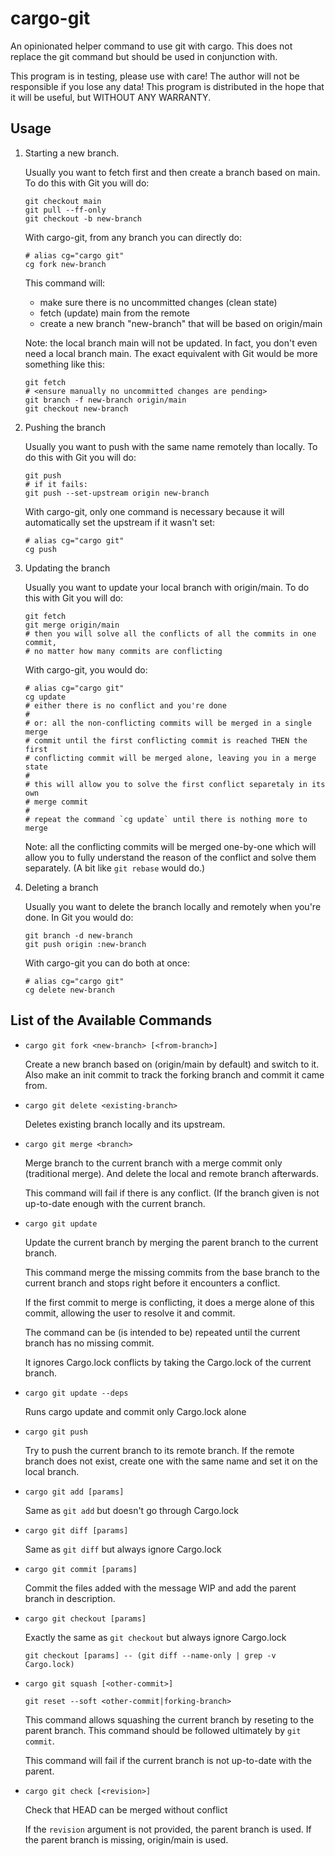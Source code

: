 cargo-git
=========

An opinionated helper command to use git with cargo. This does not replace the
git command but should be used in conjunction with.

This program is in testing, please use with care! The author will not be
responsible if you lose any data! This program is distributed in the hope that
it will be useful, but WITHOUT ANY WARRANTY.

Usage
-----

1.  Starting a new branch.

    Usually you want to fetch first and then create a branch based on main.
    To do this with Git you will do:

    ```
    git checkout main
    git pull --ff-only
    git checkout -b new-branch
    ```

    With cargo-git, from any branch you can directly do:

    ```
    # alias cg="cargo git"
    cg fork new-branch
    ```

    This command will:
     -  make sure there is no uncommitted changes (clean state)
     -  fetch (update) main from the remote
     -  create a new branch "new-branch" that will be based on origin/main

    Note: the local branch main will not be updated. In fact, you don't even
    need a local branch main. The exact equivalent with Git would be more
    something like this:

    ```
    git fetch
    # <ensure manually no uncommitted changes are pending>
    git branch -f new-branch origin/main
    git checkout new-branch
    ```

2.  Pushing the branch

    Usually you want to push with the same name remotely than locally. To do
    this with Git you will do:

    ```
    git push
    # if it fails:
    git push --set-upstream origin new-branch
    ```

    With cargo-git, only one command is necessary because it will automatically
    set the upstream if it wasn't set:

    ```
    # alias cg="cargo git"
    cg push
    ```

3.  Updating the branch

    Usually you want to update your local branch with origin/main. To do this
    with Git you will do:

    ```
    git fetch
    git merge origin/main
    # then you will solve all the conflicts of all the commits in one commit,
    # no matter how many commits are conflicting
    ```

    With cargo-git, you would do:

    ```
    # alias cg="cargo git"
    cg update
    # either there is no conflict and you're done
    #
    # or: all the non-conflicting commits will be merged in a single merge
    # commit until the first conflicting commit is reached THEN the first
    # conflicting commit will be merged alone, leaving you in a merge state
    #
    # this will allow you to solve the first conflict separetaly in its own
    # merge commit
    #
    # repeat the command `cg update` until there is nothing more to merge
    ```

    Note: all the conflicting commits will be merged one-by-one which will
    allow you to fully understand the reason of the conflict and solve them
    separately. (A bit like `git rebase` would do.)

4.  Deleting a branch

    Usually you want to delete the branch locally and remotely when you're
    done. In Git you would do:

    ```
    git branch -d new-branch
    git push origin :new-branch
    ```

    With cargo-git you can do both at once:

    ```
    # alias cg="cargo git"
    cg delete new-branch
    ```

List of the Available Commands
------------------------------

 *  `cargo git fork <new-branch> [<from-branch>]`

    Create a new branch based on <from-branch> (origin/main by default) and
    switch to it. Also make an init commit to track the forking branch and
    commit it came from.

 *  `cargo git delete <existing-branch>`

    Deletes existing branch locally and its upstream.

 *  `cargo git merge <branch>`

    Merge branch to the current branch with a merge commit only
    (traditional merge). And delete the local and remote branch afterwards.

    This command will fail if there is any conflict. (If the branch given is
    not up-to-date enough with the current branch.

 *  `cargo git update`

    Update the current branch by merging the parent branch to the current
    branch.

    This command merge the missing commits from the base branch to the current
    branch and stops right before it encounters a conflict.

    If the first commit to merge is conflicting, it does a merge alone of this
    commit, allowing the user to resolve it and commit.

    The command can be (is intended to be) repeated until the current branch
    has no missing commit.

    It ignores Cargo.lock conflicts by taking the Cargo.lock of the current
    branch.

 *  `cargo git update --deps`

    Runs cargo update and commit only Cargo.lock alone

 *  `cargo git push`

    Try to push the current branch to its remote branch. If the remote branch
    does not exist, create one with the same name and set it on the local
    branch.

 *  `cargo git add [params]`

    Same as `git add` but doesn't go through Cargo.lock

 *  `cargo git diff [params]`

    Same as `git diff` but always ignore Cargo.lock

 *  `cargo git commit [params]`

    Commit the files added with the message WIP and add the parent branch in
    description.

 *  `cargo git checkout [params]`

    Exactly the same as `git checkout` but always ignore Cargo.lock

    `git checkout [params] -- (git diff --name-only | grep -v Cargo.lock)`

 *  `cargo git squash [<other-commit>]`

    `git reset --soft <other-commit|forking-branch>`

    This command allows squashing the current branch by reseting to the parent
    branch. This command should be followed ultimately by `git commit`.

    This command will fail if the current branch is not up-to-date with the
    parent.

*  `cargo git check [<revision>]`

    Check that HEAD can be merged without conflict

    If the `revision` argument is not provided, the parent branch is used. If
    the parent branch is missing, origin/main is used.

